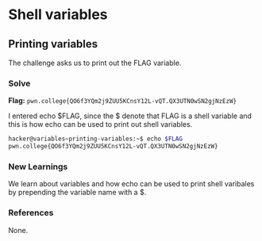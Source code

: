 # Shell variables

## Printing variables
The challenge asks us to print out the FLAG variable. 

### Solve
**Flag:** `pwn.college{QO6f3YQm2j9ZUU5KCnsY12L-vQT.QX3UTN0wSN2gjNzEzW}`

I entered echo $FLAG, since the $ denote that FLAG is a shell variable and this is how echo can be used to print out shell variables. 

```bash
hacker@variables~printing-variables:~$ echo $FLAG
pwn.college{QO6f3YQm2j9ZUU5KCnsY12L-vQT.QX3UTN0wSN2gjNzEzW}
```

### New Learnings
We learn about variables and how echo can be used to print shell varibales by prepending the variable name with a $. 

### References 
None. 
